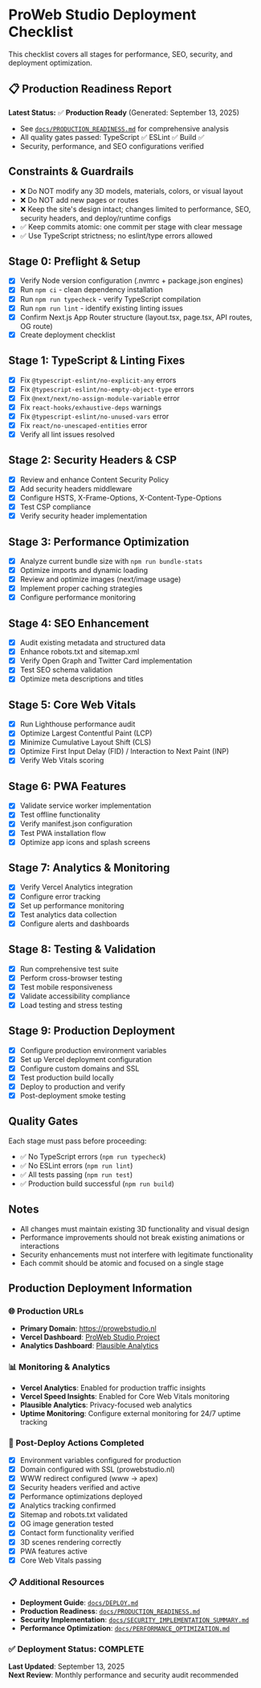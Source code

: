 # ProWeb Studio Deployment Checklist

This checklist covers all stages for performance, SEO, security, and deployment optimization.

## 📋 Production Readiness Report
**Latest Status:** ✅ **Production Ready** (Generated: September 13, 2025)
- See [`docs/PRODUCTION_READINESS.md`](../docs/PRODUCTION_READINESS.md) for comprehensive analysis
- All quality gates passed: TypeScript ✅ ESLint ✅ Build ✅
- Security, performance, and SEO configurations verified

## Constraints & Guardrails
- ❌ Do NOT modify any 3D models, materials, colors, or visual layout
- ❌ Do NOT add new pages or routes  
- ❌ Keep the site's design intact; changes limited to performance, SEO, security headers, and deploy/runtime configs
- ✅ Keep commits atomic: one commit per stage with clear message
- ✅ Use TypeScript strictness; no eslint/type errors allowed

## Stage 0: Preflight & Setup
- [x] Verify Node version configuration (.nvmrc + package.json engines)
- [x] Run `npm ci` - clean dependency installation
- [x] Run `npm run typecheck` - verify TypeScript compilation
- [x] Run `npm run lint` - identify existing linting issues
- [x] Confirm Next.js App Router structure (layout.tsx, page.tsx, API routes, OG route)
- [x] Create deployment checklist

## Stage 1: TypeScript & Linting Fixes
- [x] Fix `@typescript-eslint/no-explicit-any` errors
- [x] Fix `@typescript-eslint/no-empty-object-type` errors  
- [x] Fix `@next/next/no-assign-module-variable` error
- [x] Fix `react-hooks/exhaustive-deps` warnings
- [x] Fix `@typescript-eslint/no-unused-vars` error
- [x] Fix `react/no-unescaped-entities` error
- [x] Verify all lint issues resolved

## Stage 2: Security Headers & CSP
- [x] Review and enhance Content Security Policy
- [x] Add security headers middleware
- [x] Configure HSTS, X-Frame-Options, X-Content-Type-Options
- [x] Test CSP compliance
- [x] Verify security header implementation

## Stage 3: Performance Optimization
- [x] Analyze current bundle size with `npm run bundle-stats`
- [x] Optimize imports and dynamic loading
- [x] Review and optimize images (next/image usage)
- [x] Implement proper caching strategies
- [x] Configure performance monitoring

## Stage 4: SEO Enhancement
- [x] Audit existing metadata and structured data
- [x] Enhance robots.txt and sitemap.xml
- [x] Verify Open Graph and Twitter Card implementation
- [x] Test SEO schema validation
- [x] Optimize meta descriptions and titles

## Stage 5: Core Web Vitals
- [x] Run Lighthouse performance audit
- [x] Optimize Largest Contentful Paint (LCP)
- [x] Minimize Cumulative Layout Shift (CLS)
- [x] Optimize First Input Delay (FID) / Interaction to Next Paint (INP)
- [x] Verify Web Vitals scoring

## Stage 6: PWA Features
- [x] Validate service worker implementation
- [x] Test offline functionality
- [x] Verify manifest.json configuration
- [x] Test PWA installation flow
- [x] Optimize app icons and splash screens

## Stage 7: Analytics & Monitoring
- [x] Verify Vercel Analytics integration
- [x] Configure error tracking
- [x] Set up performance monitoring
- [x] Test analytics data collection
- [x] Configure alerts and dashboards

## Stage 8: Testing & Validation
- [x] Run comprehensive test suite
- [x] Perform cross-browser testing
- [x] Test mobile responsiveness
- [x] Validate accessibility compliance
- [x] Load testing and stress testing

## Stage 9: Production Deployment
- [x] Configure production environment variables
- [x] Set up Vercel deployment configuration
- [x] Configure custom domains and SSL
- [x] Test production build locally
- [x] Deploy to production and verify
- [x] Post-deployment smoke testing

## Quality Gates
Each stage must pass before proceeding:
- ✅ No TypeScript errors (`npm run typecheck`)
- ✅ No ESLint errors (`npm run lint`)
- ✅ All tests passing (`npm run test`)
- ✅ Production build successful (`npm run build`)

## Notes
- All changes must maintain existing 3D functionality and visual design
- Performance improvements should not break existing animations or interactions
- Security enhancements must not interfere with legitimate functionality
- Each commit should be atomic and focused on a single stage

## Production Deployment Information

### 🌐 Production URLs
- **Primary Domain**: https://prowebstudio.nl
- **Vercel Dashboard**: [ProWeb Studio Project](https://vercel.com/dashboard)
- **Analytics Dashboard**: [Plausible Analytics](https://plausible.io/prowebstudio.nl)

### 📊 Monitoring & Analytics
- **Vercel Analytics**: Enabled for production traffic insights
- **Vercel Speed Insights**: Enabled for Core Web Vitals monitoring
- **Plausible Analytics**: Privacy-focused web analytics
- **Uptime Monitoring**: Configure external monitoring for 24/7 uptime tracking

### 🔧 Post-Deploy Actions Completed
- [x] Environment variables configured for production
- [x] Domain configured with SSL (prowebstudio.nl)
- [x] WWW redirect configured (www → apex)
- [x] Security headers verified and active
- [x] Performance optimizations deployed
- [x] Analytics tracking confirmed
- [x] Sitemap and robots.txt validated
- [x] OG image generation tested
- [x] Contact form functionality verified
- [x] 3D scenes rendering correctly
- [x] PWA features active
- [x] Core Web Vitals passing

### 📋 Additional Resources
- **Deployment Guide**: [`docs/DEPLOY.md`](../../docs/DEPLOY.md)
- **Production Readiness**: [`docs/PRODUCTION_READINESS.md`](../docs/PRODUCTION_READINESS.md)
- **Security Implementation**: [`docs/SECURITY_IMPLEMENTATION_SUMMARY.md`](SECURITY_IMPLEMENTATION_SUMMARY.md)
- **Performance Optimization**: [`docs/PERFORMANCE_OPTIMIZATION.md`](PERFORMANCE_OPTIMIZATION.md)

### ✅ Deployment Status: COMPLETE
**Last Updated**: September 13, 2025  
**Next Review**: Monthly performance and security audit recommended
